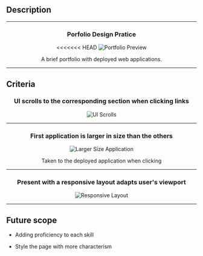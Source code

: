 ## Description
---

<h3 align="center">Porfolio Design Pratice</h3>

<p align="center">
<<<<<<< HEAD
<img src="https://i.imgur.com/0UtynDg.gif" title="source: imgur.com" alt="Portfolio Preview"/>
</p>

<p align="center">
A brief portfolio with deployed web applications.</p>

---

<h2>Criteria</h2>

<h3 align="center">UI scrolls to the corresponding section when clicking links</h3>

<p align="center">
<img src="https://i.imgur.com/0UtynDg.gif" title="source: imgur.com" alt="UI Scrolls"/>
</p>

<p align="center">


---

<h3 align="center">First application is larger in size than the others</h3>

<p align="center">
<img src="https://i.imgur.com/0UtynDg.gif" title="source: imgur.com" alt="Larger Size Application"/>
</p>

<p align="center">
Taken to the deployed application when clicking</p>

---

<h3 align="center">Present with a responsive layout adapts user's viewport</h3>

<p align="center">
<img src="https://i.imgur.com/0UtynDg.gif" title="source: imgur.com" alt="Responsive Layout"/>
</p>

---

<h2>Future scope</h2>

- Adding proficiency to each skill

- Style the page with more characterism



